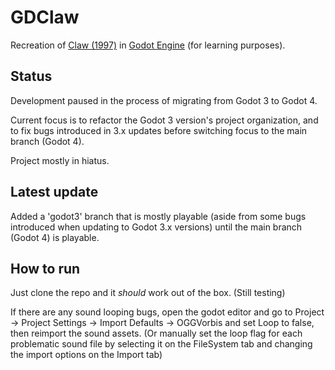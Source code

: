 # GDClaw

Recreation of [Claw (1997)](https://en.wikipedia.org/wiki/Claw_(video_game)) in [Godot Engine](https://godotengine.org/) (for learning purposes).

## Status 

Development paused in the process of migrating from Godot 3 to Godot 4.

Current focus is to refactor the Godot 3 version's project organization, and to fix bugs introduced in 3.x updates before switching focus to the main branch (Godot 4).

Project mostly in hiatus.


## Latest update 

Added a 'godot3' branch that is mostly playable (aside from some bugs introduced when updating to Godot 3.x versions) until the main branch (Godot 4) is playable.


## How to run

Just clone the repo and it *should* work out of the box. (Still testing)

If there are any sound looping bugs, open the godot editor and go to Project -> Project Settings -> Import Defaults -> OGGVorbis and set Loop to false, then reimport the sound assets. (Or manually set the loop flag for each problematic sound file by selecting it on the FileSystem tab and changing the import options on the Import tab)
